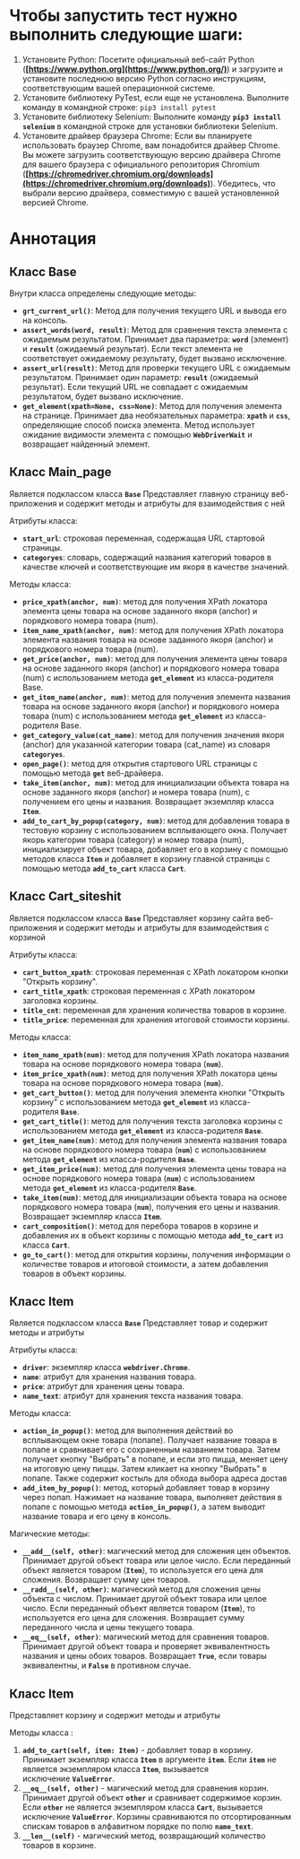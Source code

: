 # Чтобы запустить тест нужно выполнить следующие шаги:

1. Установите Python: Посетите официальный веб-сайт Python (**[https://www.python.org](https://www.python.org/)**) и загрузите и установите последнюю версию Python согласно инструкциям, соответствующим вашей операционной системе.
2. Установите библиотеку PyTest, если еще не установлена. Выполните команду в командной строке: `pip3 install pytest`
3. Установите библиотеку Selenium: Выполните команду **`pip3 install selenium`** в командной строке для установки библиотеки Selenium.
4. Установите драйвер браузера Chrome: Если вы планируете использовать браузер Chrome, вам понадобится драйвер Chrome. Вы можете загрузить соответствующую версию драйвера Chrome для вашего браузера с официального репозитория Chromium (**[https://chromedriver.chromium.org/downloads](https://chromedriver.chromium.org/downloads)**). Убедитесь, что выбрали версию драйвера, совместимую с вашей установленной версией Chrome.

# Аннотация

## Класс **Base**

Внутри класса определены следующие методы:

- **`grt_current_url()`**: Метод для получения текущего URL и вывода его на консоль.
- **`assert_words(word, result)`**: Метод для сравнения текста элемента с ожидаемым результатом. Принимает два параметра: **`word`** (элемент) и **`result`** (ожидаемый результат). Если текст элемента не соответствует ожидаемому результату, будет вызвано исключение.
- **`assert_url(result)`**: Метод для проверки текущего URL с ожидаемым результатом. Принимает один параметр: **`result`** (ожидаемый результат). Если текущий URL не совпадает с ожидаемым результатом, будет вызвано исключение.
- **`get_element(xpath=None, css=None)`**: Метод для получения элемента на странице. Принимает два необязательных параметра: **`xpath`** и **`css`**, определяющие способ поиска элемента. Метод использует ожидание видимости элемента с помощью **`WebDriverWait`** и возвращает найденный элемент.

## Класс **Main_page**

Является подклассом класса **`Base`**
Представляет главную страницу веб-приложения и содержит методы и атрибуты для взаимодействия с ней

Атрибуты класса:

- **`start_url`**: строковая переменная, содержащая URL стартовой страницы.
- **`categoryes`**: словарь, содержащий названия категорий товаров в качестве ключей и соответствующие им якоря в качестве значений.

Методы класса:

- **`price_xpath(anchor, num)`**: метод для получения XPath локатора элемента цены товара на основе заданного якоря (anchor) и порядкового номера товара (num).
- **`item_name_xpath(anchor, num)`**: метод для получения XPath локатора элемента названия товара на основе заданного якоря (anchor) и порядкового номера товара (num).
- **`get_price(anchor, num)`**: метод для получения элемента цены товара на основе заданного якоря (anchor) и порядкового номера товара (num) с использованием метода **`get_element`** из класса-родителя Base.
- **`get_item_name(anchor, num)`**: метод для получения элемента названия товара на основе заданного якоря (anchor) и порядкового номера товара (num) с использованием метода **`get_element`** из класса-родителя Base.
- **`get_category_value(cat_name)`**: метод для получения значения якоря (anchor) для указанной категории товара (cat_name) из словаря **`categoryes`**.
- **`open_page()`**: метод для открытия стартового URL страницы с помощью метода **`get`** веб-драйвера.
- **`take_item(anchor, num)`**: метод для инициализации объекта товара на основе заданного якоря (anchor) и номера товара (num), с получением его цены и названия. Возвращает экземпляр класса **`Item`**.
- **`add_to_cart_by_popup(category, num)`**: метод для добавления товара в тестовую корзину с использованием всплывающего окна. Получает якорь категории товара (category) и номер товара (num), инициализирует объект товара, добавляет его в корзину с помощью методов класса **`Item`** и добавляет в корзину главной страницы с помощью метода **`add_to_cart`** класса **`Cart`**.

## Класс **Cart_siteshit**

Является подклассом класса **`Base`**
Представляет корзину сайта веб-приложения и содержит методы и атрибуты для взаимодействия с корзиной

Атрибуты класса:

- **`cart_button_xpath`**: строковая переменная с XPath локатором кнопки "Открыть корзину".
- **`cart_title_xpath`**: строковая переменная с XPath локатором заголовка корзины.
- **`title_cnt`**: переменная для хранения количества товаров в корзине.
- **`title_price`**: переменная для хранения итоговой стоимости корзины.

Методы класса:

- **`item_name_xpath(num)`**: метод для получения XPath локатора названия товара на основе порядкового номера товара (**`num`**).
- **`item_price_xpath(num)`**: метод для получения XPath локатора цены товара на основе порядкового номера товара (**`num`**).
- **`get_cart_button()`**: метод для получения элемента кнопки "Открыть корзину" с использованием метода **`get_element`** из класса-родителя **`Base`**.
- **`get_cart_title()`**: метод для получения текста заголовка корзины с использованием метода **`get_element`** из класса-родителя **`Base`**.
- **`get_item_name(num)`**: метод для получения элемента названия товара на основе порядкового номера товара (**`num`**) с использованием метода **`get_element`** из класса-родителя **`Base`**.
- **`get_item_price(num)`**: метод для получения элемента цены товара на основе порядкового номера товара (**`num`**) с использованием метода **`get_element`** из класса-родителя **`Base`**.
- **`take_item(num)`**: метод для инициализации объекта товара на основе порядкового номера товара (**`num`**), получения его цены и названия. Возвращает экземпляр класса **`Item`**.
- **`cart_composition()`**: метод для перебора товаров в корзине и добавления их в объект корзины с помощью метода **`add_to_cart`** из класса **`Cart`**.
- **`go_to_cart()`**: метод для открытия корзины, получения информации о количестве товаров и итоговой стоимости, а затем добавления товаров в объект корзины.

## Класс Item

Является подклассом класса **`Base`**
Представляет товар и содержит методы и атрибуты

Атрибуты класса:

- **`driver`**: экземпляр класса **`webdriver.Chrome`**.
- **`name`**: атрибут для хранения названия товара.
- **`price`**: атрибут для хранения цены товара.
- **`name_text`**: атрибут для хранения текста названия товара.

Методы класса:

- **`action_in_popup()`**: метод для выполнения действий во всплывающем окне товара (попапе). Получает название товара в попапе и сравнивает его с сохраненным названием товара. Затем получает кнопку "Выбрать" в попапе, и если это пицца, меняет цену на итоговую цену пиццы. Затем кликает на кнопку "Выбрать" в попапе. Также содержит костыль для обхода выбора адреса достав
- **`add_item_by_popup()`**: метод, который добавляет товар в корзину через попап. Нажимает на название товара, выполняет действия в попапе с помощью метода **`action_in_popup()`**, а затем выводит название товара и его цену в консоль.

Магические методы:

- **`__add__(self, other)`**: магический метод для сложения цен объектов. Принимает другой объект товара или целое число. Если переданный объект является товаром (**`Item`**), то используется его цена для сложения. Возвращает сумму цен товаров.
- **`__radd__(self, other)`**: магический метод для сложения цены объекта с числом. Принимает другой объект товара или целое число. Если переданный объект является товаром (**`Item`**), то используется его цена для сложения. Возвращает сумму переданного числа и цены текущего товара.
- **`__eq__(self, other)`**: магический метод для сравнения товаров. Принимает другой объект товара и проверяет эквивалентность названия и цены обоих товаров. Возвращает **`True`**, если товары эквивалентны, и **`False`** в противном случае.

## Класс Item

Представляет корзину и содержит методы и атрибуты

Методы класса :

1. **`add_to_cart(self, item: Item)`** - добавляет товар в корзину. Принимает экземпляр класса **`Item`** в аргументе **`item`**. Если **`item`** не является экземпляром класса **`Item`**, вызывается исключение **`ValueError`**.
2. **`__eq__(self, other)`** - магический метод для сравнения корзин. Принимает другой объект **`other`** и сравнивает содержимое корзин. Если **`other`** не является экземпляром класса **`Cart`**, вызывается исключение **`ValueError`**. Корзины сравниваются по отсортированным спискам товаров в алфавитном порядке по полю **`name_text`**.
3. **`__len__(self)`** - магический метод, возвращающий количество товаров в корзине.
